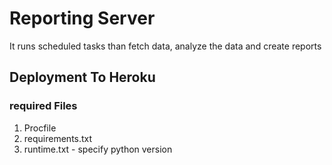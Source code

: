 # Reporting Server
It runs scheduled tasks than fetch data, analyze the data and create reports

## Deployment To Heroku
### required Files
1. Procfile
2. requirements.txt
3. runtime.txt - specify python version
